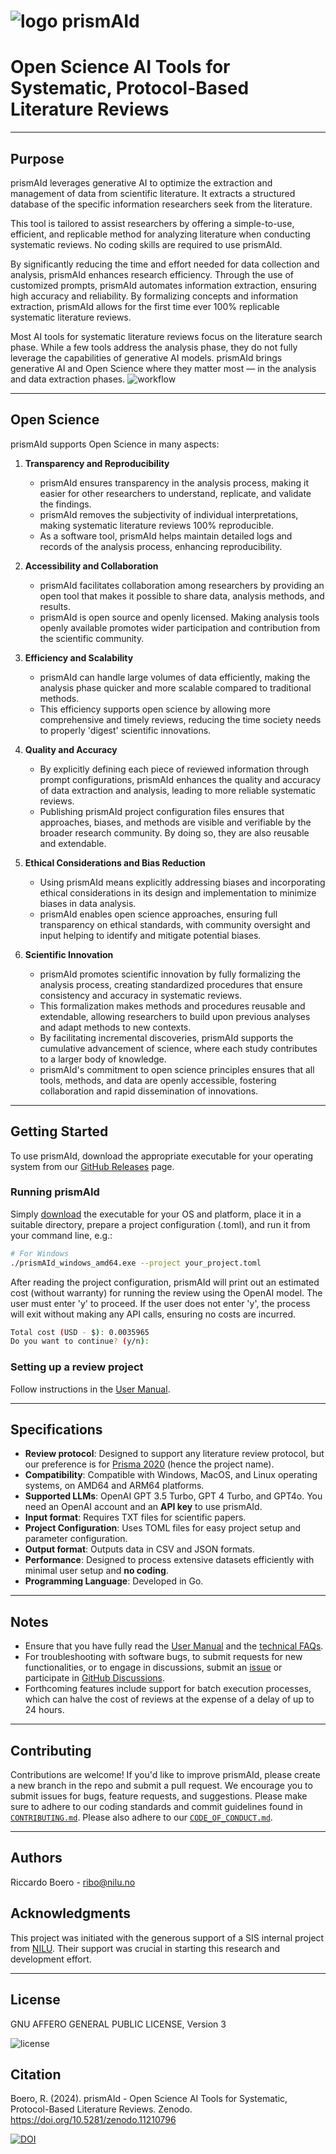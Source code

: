 # ![logo](https://raw.githubusercontent.com/ricboer0/prismAId/main/figures/prismAId_logo.png) prismAId
# Open Science AI Tools for Systematic, Protocol-Based Literature Reviews
<!-- Innovate and Accelerate Science with AI: Open and Replicable Tools for Systematic, Protocol-Based Literature Reviews. -->
* * *
## Purpose
prismAId leverages generative AI to optimize the extraction and management of data from scientific literature. It extracts a structured database of the specific information researchers seek from the literature.

This tool is tailored to assist researchers by offering a simple-to-use, efficient, and replicable method for analyzing literature when conducting systematic reviews. No coding skills are required to use prismAId.

By significantly reducing the time and effort needed for data collection and analysis, prismAId enhances research efficiency. Through the use of customized prompts, prismAId automates information extraction, ensuring high accuracy and reliability. By formalizing concepts and information extraction, prismAId allows for the first time ever 100% replicable systematic literature reviews.

Most AI tools for systematic literature reviews focus on the literature search phase. While a few tools address the analysis phase, they do not fully leverage the capabilities of generative AI models. prismAId brings generative AI and Open Science where they matter most — in the analysis and data extraction phases.
![workflow](https://raw.githubusercontent.com/ricboer0/prismAId/main/figures/prismAId_workflow.PNG)
***
## Open Science
prismAId supports Open Science in many aspects:

1. **Transparency and Reproducibility**
   - prismAId ensures transparency in the analysis process, making it easier for other researchers to understand, replicate, and validate the findings.
   - prismAId removes the subjectivity of individual interpretations, making systematic literature reviews 100% reproducible.
   - As a software tool, prismAId helps maintain detailed logs and records of the analysis process, enhancing reproducibility.

2. **Accessibility and Collaboration**
   - prismAId facilitates collaboration among researchers by providing an open tool that makes it possible to share data, analysis methods, and results.
   - prismAId is open source and openly licensed. Making analysis tools openly available promotes wider participation and contribution from the scientific community.

3. **Efficiency and Scalability**
   - prismAId can handle large volumes of data efficiently, making the analysis phase quicker and more scalable compared to traditional methods.
   - This efficiency supports open science by allowing more comprehensive and timely reviews, reducing the time society needs to properly 'digest' scientific innovations.

4. **Quality and Accuracy**
   - By explicitly defining each piece of reviewed information through prompt configurations, prismAId enhances the quality and accuracy of data extraction and analysis, leading to more reliable systematic reviews.
   - Publishing prismAId project configuration files ensures that approaches, biases, and methods are visible and verifiable by the broader research community. By doing so, they are also reusable and extendable.

5. **Ethical Considerations and Bias Reduction**
   - Using prismAId means explicitly addressing biases and incorporating ethical considerations in its design and implementation to minimize biases in data analysis.
   - prismAId enables open science approaches, ensuring full transparency on ethical standards, with community oversight and input helping to identify and mitigate potential biases.

6. **Scientific Innovation**
   - prismAId promotes scientific innovation by fully formalizing the analysis process, creating standardized procedures that ensure consistency and accuracy in systematic reviews.
   - This formalization makes methods and procedures reusable and extendable, allowing researchers to build upon previous analyses and adapt methods to new contexts.
   - By facilitating incremental discoveries, prismAId supports the cumulative advancement of science, where each study contributes to a larger body of knowledge.
   - prismAId's commitment to open science principles ensures that all tools, methods, and data are openly accessible, fostering collaboration and rapid dissemination of innovations.
  
* * *

## Getting Started
To use prismAId, download the appropriate executable for your operating system from our [GitHub Releases](https://github.com/ricboer0/prismAId/releases) page.

### Running prismAId
Simply [download](https://github.com/ricboer0/prismAId/releases) the executable for your OS and platform, place it in a suitable directory, prepare a project configuration (.toml), and run it from your command line, e.g.:

```bash
# For Windows
./prismAId_windows_amd64.exe --project your_project.toml
```
After reading the project configuration, prismAId will print out an estimated cost (without warranty) for running the review using the OpenAI model. The user must enter 'y' to proceed. If the user does not enter 'y', the process will exit without making any API calls, ensuring no costs are incurred.
```bash
Total cost (USD - $): 0.0035965
Do you want to continue? (y/n): 
```

### Setting up a review project

Follow instructions in the [User Manual](user_manual/manual.md).

* * *

## Specifications
- **Review protocol**: Designed to support any literature review protocol, but our preference is for [Prisma 2020](https://www.prisma-statement.org/prisma-2020) (hence the project name).
- **Compatibility**: Compatible with Windows, MacOS, and Linux operating systems, on AMD64 and ARM64 platforms.
- **Supported LLMs**: OpenAI GPT 3.5 Turbo, GPT 4 Turbo, and GPT4o. You need an OpenAI account and an **API key** to use prismAId.
- **Input format**: Requires TXT files for scientific papers.
- **Project Configuration**: Uses TOML files for easy project setup and parameter configuration.
- **Output format**: Outputs data in CSV and JSON formats.
- **Performance**: Designed to process extensive datasets efficiently with minimal user setup and **no coding**.
- **Programming Language**: Developed in Go.

* * *

## Notes
- Ensure that you have fully read the [User Manual](user_manual/manual.md) and the [technical FAQs](user_manual/technical_faqs.md).
- For troubleshooting with software bugs, to submit requests for new functionalities, or to engage in discussions, submit an [issue](/../../issues) or participate in [GitHub Discussions](/../../discussions).
- Forthcoming features include support for batch execution processes, which can halve the cost of reviews at the expense of a delay of up to 24 hours.

* * *

## Contributing
Contributions are welcome! If you'd like to improve prismAId, please create a new branch in the repo and submit a pull request. We encourage you to submit issues for bugs, feature requests, and suggestions. Please make sure to adhere to our coding standards and commit guidelines found in [`CONTRIBUTING.md`](CONTRIBUTING.md). Please also adhere to our [`CODE_OF_CONDUCT.md`](CODE_OF_CONDUCT.md.md).

* * *

## Authors
Riccardo Boero - ribo@nilu.no

## Acknowledgments
This project was initiated with the generous support of a SIS internal project from [NILU](https://nilu.com). Their support was crucial in starting this research and development effort.

* * *

## License
GNU AFFERO GENERAL PUBLIC LICENSE, Version 3

![license](https://www.gnu.org/graphics/agplv3-155x51.png)

## Citation
Boero, R. (2024). prismAId - Open Science AI Tools for Systematic, Protocol-Based Literature Reviews. Zenodo. https://doi.org/10.5281/zenodo.11210796

[![DOI](https://zenodo.org/badge/DOI/10.5281/zenodo.11210796.svg)](https://doi.org/10.5281/zenodo.11210796)
